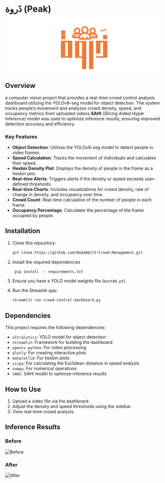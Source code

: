 # ذَروة (Peak)

<img src="Logo.png" alt="Project Logo" width="1000"/> <!-- Adjust width as needed -->


## Overview

a computer vision project that provides a real-time crowd control analysis dashboard utilizing the YOLOv8-seg model for object detection. The system tracks people’s movement and analyzes crowd density, speed, and occupancy metrics from uploaded videos **SAHI** (Slicing Aided Hyper Inference) model was used to optimize inference results, ensuring improved detection accuracy and efficiency.

### Key Features

- **Object Detection**: Utilizes the YOLOv8-seg model to detect people in video frames.
- **Speed Calculation**: Tracks the movement of individuals and calculates their speed.
- **Hexbin Density Plot**: Displays the density of people in the frame as a hexbin plot.
- **Real-time Alerts**: Triggers alerts if the density or speed exceeds user-defined thresholds.
- **Real-time Charts**: Includes visualizations for crowd density, rate of change in density, and occupancy over time.
- **Crowd Count**: Real-time calculation of the number of people in each frame.
- **Occupancy Percentage**: Calculates the percentage of the frame occupied by people.

 <!-- Replace with the actual path to your logo image -->

## Installation

1. Clone this repository:
    ```bash
    git clone https://github.com/NadaQQ/CV-Crowd-Management.git
    ```

2. Install the required dependencies
   ```bash
    pip install -r requirements.txt
    ```

4. Ensure you have a YOLO model weights file (`best80.pt`).

5. Run the Streamlit app:
    ```bash
    streamlit run crowd-control-dashboard.py
    ```

## Dependencies

This project requires the following dependencies:

- `ultralytics`: YOLO model for object detection
- `streamlit`: Framework for building the dashboard
- `opencv-python`: For video processing
- `plotly`: For creating interactive plots
- `matplotlib`: For hexbin plots
- `scipy`: For calculating the Euclidean distance in speed analysis
- `numpy`: For numerical operations
- `SAHI`: SAHI model to optimize inference results

## How to Use

1. Upload a video file via the dashboard.
2. Adjust the density and speed thresholds using the sidebar.
3. View real-time crowd analysis.

## Inference Results

### Before
![Before](https://github.com/NadaQQ/CV-Crowd-Management/blob/main/examples/vid.gif)

### After
![After](https://github.com/NadaQQ/CV-Crowd-Management/blob/main/examples/vid-inf.gif)

